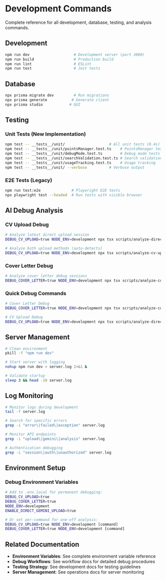 # Development Commands

Complete reference for all development, database, testing, and analysis commands.

## Development
```bash
npm run dev                    # Development server (port 3000)
npm run build                  # Production build
npm run lint                   # ESLint
npm run test                   # Jest tests
```

## Database
```bash
npx prisma migrate dev         # Run migrations
npx prisma generate           # Generate client
npx prisma studio            # GUI
```

## Testing

### Unit Tests (New Implementation)
```bash
npm test -- __tests__/unit/                    # All unit tests (0.4s)
npm test -- __tests__/unit/pointsManager.test.ts    # PointsManager tests
npm test -- __tests__/unit/debugMode.test.ts        # Debug mode tests  
npm test -- __tests__/unit/searchValidation.test.ts # Search validation
npm test -- __tests__/unit/usageTracking.test.ts    # Usage tracking
npm test -- __tests__/unit/ --verbose          # Verbose output
```

### E2E Tests (Legacy)
```bash
npm run test:e2e              # Playwright E2E tests
npx playwright test --headed  # Run tests with visible browser
```

## AI Debug Analysis

### CV Upload Debug
```bash
# Analyze latest direct upload session
DEBUG_CV_UPLOAD=true NODE_ENV=development npx tsx scripts/analyze-direct-upload.ts

# Analyze both upload methods (auto-detects)
DEBUG_CV_UPLOAD=true NODE_ENV=development npx tsx scripts/analyze-cv-upload-parsing.ts
```

### Cover Letter Debug
```bash
# Analyze cover letter debug sessions
DEBUG_COVER_LETTER=true NODE_ENV=development npx tsx scripts/analyze-cover-letter-generation.ts
```

### Quick Debug Commands
```bash
# Cover Letter Debug
DEBUG_COVER_LETTER=true NODE_ENV=development npx tsx scripts/analyze-cover-letter-generation.ts

# CV Upload Debug  
DEBUG_CV_UPLOAD=true NODE_ENV=development npx tsx scripts/analyze-direct-upload.ts
```

## Server Management
```bash
# Clean environment
pkill -f "npm run dev"

# Start server with logging
nohup npm run dev > server.log 2>&1 &

# Validate startup
sleep 3 && head -10 server.log
```

## Log Monitoring
```bash
# Monitor logs during development
tail -f server.log

# Search for specific errors
grep -i "error\|failed\|exception" server.log

# Monitor API endpoints
grep -i "upload\|gemini\|analysis" server.log

# Authentication debugging
grep -i "session\|auth\|unauthorized" server.log
```

## Environment Setup

### Debug Environment Variables
```bash
# Add to .env.local for permanent debugging:
DEBUG_CV_UPLOAD=true
DEBUG_COVER_LETTER=true
NODE_ENV=development
ENABLE_DIRECT_GEMINI_UPLOAD=true

# Or set per-command for one-off analysis:
DEBUG_CV_UPLOAD=true NODE_ENV=development [command]
DEBUG_COVER_LETTER=true NODE_ENV=development [command]
```

## Related Documentation

- **Environment Variables**: See complete environment variable reference
- **Debug Workflows**: See workflow docs for detailed debug procedures
- **Testing Strategy**: See development docs for testing guidelines
- **Server Management**: See operations docs for server monitoring